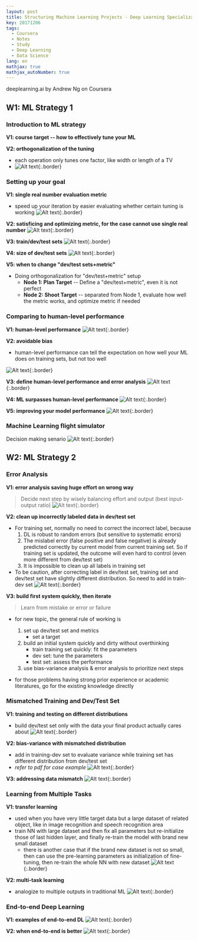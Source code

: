 ```yaml
---
layout: post
title: Structuring Machine Learning Projects - Deep Learning Specialization 3
key: 20171206
tags:
  - Coursera
  - Notes
  - Study
  - Deep Learning
  - Data Science
lang: en
mathjax: true
mathjax_autoNumber: true
---
```


deeplearning.ai by Andrew Ng on Coursera

## W1: ML Strategy 1

### Introduction to ML strategy

**V1: course target -- how to effectively tune your ML**

**V2: orthogonalization of the tuning**
- each operation only tunes one factor, like width or length of a TV
- ![Alt text](https://github.com/YestinYang/YestinYang.github.io/raw/master/screenshots/2017-12-06_1511865881114.png){:.border}

### Setting up your goal

**V1: single real number evaluation metric**
- speed up your iteration by easier evaluating whether certain tuning is working
![Alt text](https://github.com/YestinYang/YestinYang.github.io/raw/master/screenshots/2017-12-06_1511872231128.png){:.border}

**V2: satisficing and optimizing metric, for the case cannot use single real number**
![Alt text](https://github.com/YestinYang/YestinYang.github.io/raw/master/screenshots/2017-12-06_1511872797115.png){:.border}

**V3: train/dev/test sets**
![Alt text](https://github.com/YestinYang/YestinYang.github.io/raw/master/screenshots/2017-12-06_1512089953122.png){:.border}

**V4: size of dev/test sets**
![Alt text](https://github.com/YestinYang/YestinYang.github.io/raw/master/screenshots/2017-12-06_1511878635393.png){:.border}

**V5: when to change "dev/test sets+metric"**
- Doing orthogonalization for "dev/test+metric" setup
	- **Node 1: Plan Target** -- Define a "dev/test+metric", even it is not perfect
	- **Node 2: Shoot Target** -- separated from Node 1, evaluate how well the metric works, and optimize metric if needed


### Comparing to human-level performance

**V1: human-level performance**
![Alt text](https://github.com/YestinYang/YestinYang.github.io/raw/master/screenshots/2017-12-06_1511917923998.png){:.border}

**V2: avoidable bias**
- human-level performance can tell the expectation on how well your ML does on training sets, but not too well

![Alt text](https://github.com/YestinYang/YestinYang.github.io/raw/master/screenshots/2017-12-06_1511941965152.png){:.border}

**V3: define human-level performance and error analysis**
![Alt text](https://github.com/YestinYang/YestinYang.github.io/raw/master/screenshots/2017-12-06_1511921842800.png){:.border}

**V4: ML surpasses human-level performance**
![Alt text](https://github.com/YestinYang/YestinYang.github.io/raw/master/screenshots/2017-12-06_1511938756249.png){:.border}

**V5: improving your model performance**
![Alt text](https://github.com/YestinYang/YestinYang.github.io/raw/master/screenshots/2017-12-06_1511939220791.png){:.border}


### Machine Learning flight simulator

Decision making senario
![Alt text](https://github.com/YestinYang/YestinYang.github.io/raw/master/screenshots/2017-12-06_1511942582576.png){:.border}


## W2: ML Strategy 2

### Error Analysis

**V1: error analysis saving huge effort on wrong way**
> Decide next step by wisely balancing effort and output (best input-output ratio)
![Alt text](https://github.com/YestinYang/YestinYang.github.io/raw/master/screenshots/2017-12-06_1512088732750.png){:.border}

**V2: clean up incorrectly labeled data in dev/test set**
- For training set, normally no need to correct the incorrect label, because
	1. DL is robust to random errors (but sensitive to systematic errors)
	2. The mislabel error (false positive and false negative) is already predicted correctly by current model from current training set. So if training set is updated, the outcome will even hard to control (even more different from dev/test set)
	3. It is impossible to clean up all labels in training set
- To be caution, after correcting label in dev/test set, training set and dev/test set have slightly different distribution. So need to add in train-dev set
![Alt text](https://github.com/YestinYang/YestinYang.github.io/raw/master/screenshots/2017-12-06_1512090644335.png){:.border}

**V3: build first system quickly, then iterate**
> Learn from mistake or error or failure

- for new topic, the general rule of working is
	1. set up dev/test set and metrics
		- set a target
	2. build an initial system quickly and dirty without overthinking
		- train training set quickly: fit the parameters
		- dev set: tune the parameters
		- test set: assess the performance
	3. use bias-variance analysis & error analysis to prioritize next steps

- for those problems having strong prior experience or academic literatures, go for the existing knowledge directly

### Mismatched Training and Dev/Test Set

**V1: training and testing on different distributions**
- build dev/test set only with the data your final product actually cares about 
![Alt text](https://github.com/YestinYang/YestinYang.github.io/raw/master/screenshots/2017-12-06_1512116047609.png){:.border}

**V2: bias-variance with mismatched distribution**
- add in training-dev set to evaluate variance while training set has different distribution from dev/test set
- *refer to pdf for case example*
![Alt text](https://github.com/YestinYang/YestinYang.github.io/raw/master/screenshots/2017-12-06_1512182726250.png){:.border}

**V3: addressing data mismatch**
![Alt text](https://github.com/YestinYang/YestinYang.github.io/raw/master/screenshots/2017-12-06_1512184735471.png){:.border}

### Learning from Multiple Tasks

**V1: transfer learning**
- used when you have very little target data but a large dataset of related object, like in image recognition and speech recognition area
- train NN with large dataset and then fix all parameters but re-initialize those of last hidden layer, and finally re-train the model with brand new small dataset
	- there is another case that if the brand new dataset is not so small, then can use the pre-learning parameters as initialization of fine-tuning, then re-train the whole NN with new dataset
![Alt text](https://github.com/YestinYang/YestinYang.github.io/raw/master/screenshots/2017-12-06_1512200618795.png){:.border}

**V2: multi-task learning**
- analogize to multiple outputs in traditional ML
![Alt text](https://github.com/YestinYang/YestinYang.github.io/raw/master/screenshots/2017-12-06_1512203141600.png){:.border}

### End-to-end Deep Learning

**V1: examples of end-to-end DL**
![Alt text](https://github.com/YestinYang/YestinYang.github.io/raw/master/screenshots/2017-12-06_1512227231753.png){:.border}

**V2: when end-to-end is better**
![Alt text](https://github.com/YestinYang/YestinYang.github.io/raw/master/screenshots/2017-12-06_1512227310789.png){:.border}
